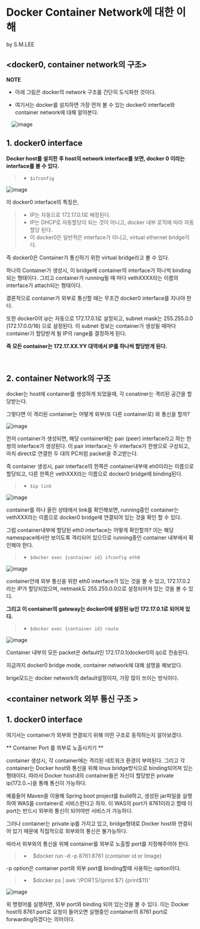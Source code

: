 
Docker Container Network에 대한 이해
==================================

by S.M.LEE

## <docker0, container network의 구조> ##
 
**NOTE**

* 아래 그림은 docker의 network 구조를 간단히 도식화한 것이다.

* 여기서는 docker를 설치하면 가장 먼저 볼 수 있는 docker0 interface와 container network에 대해 알아본다.

 ![image](https://user-images.githubusercontent.com/20153890/40031808-49f6a9f2-582c-11e8-9c51-052ad4ddcbcf.png)

## 1. docker0 interface ##
**Docker host를 설치한 후 host의 network interface를 보면, docker 0 이라는 interface를 볼 수 있다.**


>	-     $ifconfig 


![image](https://user-images.githubusercontent.com/20153890/40032017-392a7c56-582d-11e8-956c-5dea8308f525.png)

이 docker0 interface의 특징은, 
> -   IP는 자동으로 172.17.0.1로 배정된다. 
> -   IP는 DHCP로 자동할당이 되는 것이 아니고, docker 내부 로직에 따라 자동할당 된다.
> -   이 docker0은 일반적은 interface가 아니고, virtual ethernet bridge이다.

즉 docker0은 Container가 통신하기 위한 virtual bridge라고 볼 수 있다.

하나의 Container가 생성시, 이 bridge에 container의 interface가 하나씩 binding되는 형태이다.
그리고 container가 running될 때 마다 vethXXXX라는 이름의 interface가 attach되는 형태이다.

결론적으로 container가 외부로 통신할 때는 무조건 docker0 interface를 지나야 한다.

또한 docker0의 ip는 자동으로 172.17.0.1로 설정되고, subnet mask는 255.255.0.0 (172.17.0.0/16) 으로 설정된다.
이 subnet 정보는 container가 생성될 때마다 container가 할당받게 될 IP의 range를 결정하게 된다.

**즉 모든 container는 172.17.XX.YY 대역에서 IP를 하나씩 할당받게 된다.**

 

## 2. container Network의 구조 ##

docker는 host에 container를 생성하게 되었을때, 각 conatiner는 격리된 공간을 할당받는다.

그렇다면 이 격리된 container는 어떻게 외부(또 다른 container로) 와 통신을 할까?
  
![image](https://user-images.githubusercontent.com/20153890/40032150-c9f5701a-582d-11e8-8813-1c292cba2e71.png)


먼저 container가 생성되면, 해당 container에는 pair (peer) interface라고 하는 한 쌍의 interface가 생성된다.
이 pair interface는 두 interface가 한쌍으로 구성되고, 마치 direct로 연결한 두 대의 PC처럼 packet을 주고받는다.

즉 container 생성시, pair interface의 한쪽은 container내부에 eh0이라는 이름으로 할당되고,
다른 한쪽은 vethXXX라는 이름으로 docker0 bridge에 binding된다.

> -     $ip link
 
![image](https://user-images.githubusercontent.com/20153890/40032391-e8fee030-582e-11e8-8a21-2a4290d5694e.png)

container를 하나 올린 상태에서 link를 확인해보면, running중인 container는 vethXXX라는 이름으로 docker0 bridge에 연결되어 있는 것을 확인 할 수 있다.
 
 
그럼 container내부에 할당된 eth0 interface는 어떻게 확인할까?
이는 해당 namespace에서만 보이도록 격리되어 있으므로 running중인 container 내부에서 확인해야 한다.

> -	    $docker exec {container id} ifconfig eth0

![image](https://user-images.githubusercontent.com/20153890/40032438-1c1dccba-582f-11e8-8976-2823db34157e.png)

container안에 외부 통신을 위한 eth0 interface가 있는 것을 볼 수 있고, 
172.17.0.2라는 IP가 할당되었으며, netmask도 255.255.0.0으로 설정되어져 있는 것을 볼 수 있다.

**그리고 이 container의 gateway는 docker0에 설정된 ip인 172.17.0.1로 되어져 있다.**

> -	    $docker exec {container id} route
 
![image](https://user-images.githubusercontent.com/20153890/40033675-6247c2ea-5834-11e8-95f2-98df9023822e.png)

Container 내부의 모든 packet은 default인 172.17.0.1(docker0의 ip)로 전송된다.



지금까지 docker0 bridge mode, container network에 대해 설명을 해보았다.

brige모드는 docker network의 default설정이자, 가장 많이 쓰이는 방식이다.


## <container network 외부 통신 구조 > ##


## 1. docker0 interface ##

여기서는 container가 외부와 연결되기 위해 어떤 구조로 동작하는지 알아보겠다.

** Container Port 를 외부로 노출시키기 ** 

container 생성시, 각 container에는 격리된 네트워크 환경이 부여된다. 그리고 각 container는 Docker host와 통신을 위해
linux bridge방식으로 binding되어져 있는 형태이다. 따라서 Docker host내의 container들은 자신이 할당받은 private ip(172.0.~)을 통해 
통신이 가능하다.

예를들어 Maven을 이용해 Spring boot project를 build하고, 생성된 jar파일을 실행하여 WAS를 container로 서비스한다고 하자.
이 WAS의 port가 8761이라고 할때 이 port는 반드시 외부와 통신이 되어야만 서비스가 가능하다.

그러나 container는 private ip를 가지고 있고, bridge형태로 Docker host와 연결되어 있기 때문에 직접적으로 외부와의 통신은 불가능하다.

따라서 외부와의 통신을 위해 container를 외부로 노출할 port를 지정해주어야 한다.

> -	    $docker run -d -p 8761:8761 {container id or Image} 

-p option은 container port와 외부 port를 binding할때 사용하는 option이다.

> -	    $docker ps | awk  '/PORTS/{print $7} {print$11}'

![image](https://user-images.githubusercontent.com/20153890/40152472-5234faac-59c0-11e8-9ae5-1a1ca90bac99.png)

위 명령어를 실행하면, 외부 port와 binding 되어 있는것을 볼 수 있다.
이는 Docker host의 8761 port로 요청이 들어오면 실행중인 container의 8761 port로 forwarding하겠다는 의미이다.
